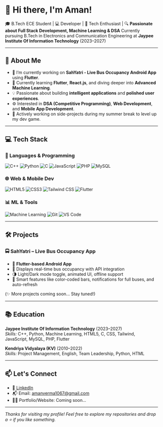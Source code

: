 # 👋 Hi there, I'm Aman!

🎓 B.Tech ECE Student | 💻 Developer | 🚀 Tech Enthusiast | 🔍 **Passionate about Full Stack Development, Machine Learning & DSA**
Currently pursuing B.Tech in Electronics and Communication Engineering at **Jaypee Institute Of Information Technology** (2023–2027)

---

## 🧠 About Me

- 🔭 I’m currently working on **SahYatri - Live Bus Occupancy Android App** using **Flutter**.
- 🌱 Currently learning **Flutter**, **React.js**, and diving deeper into **Advanced Machine Learning**.
- 💡 Passionate about building **intelligent applications** and **polished user experiences**.
- ⚙️ Interested in **DSA (Competitive Programming)**, **Web Development**, and **Mobile App Development**.
- 🎯 Actively working on side-projects during my summer break to level up my dev game.

---

## 💻 Tech Stack

### 🚀 Languages & Programming
![C++](https://img.shields.io/badge/C++-00599C?style=flat&logo=c%2B%2B&logoColor=white)
![Python](https://img.shields.io/badge/Python-3776AB?style=flat&logo=python&logoColor=white)
![C](https://img.shields.io/badge/C-00599C?style=flat&logo=c&logoColor=white)
![JavaScript](https://img.shields.io/badge/JavaScript-F7DF1E?style=flat&logo=javascript&logoColor=black)
![PHP](https://img.shields.io/badge/PHP-777BB4?style=flat&logo=php&logoColor=white)
![MySQL](https://img.shields.io/badge/MySQL-4479A1?style=flat&logo=mysql&logoColor=white)

### 🌐 Web & Mobile Dev
![HTML5](https://img.shields.io/badge/HTML5-E34F26?style=flat&logo=html5&logoColor=white)
![CSS3](https://img.shields.io/badge/CSS3-1572B6?style=flat&logo=css3&logoColor=white)
![Tailwind CSS](https://img.shields.io/badge/Tailwind_CSS-38B2AC?style=flat&logo=tailwind-css&logoColor=white)
![Flutter](https://img.shields.io/badge/Flutter-02569B?style=flat&logo=flutter&logoColor=white)

### 📊 ML & Tools
![Machine Learning](https://img.shields.io/badge/-Machine%20Learning-brightgreen)
![Git](https://img.shields.io/badge/Git-F05032?style=flat&logo=git&logoColor=white)
![VS Code](https://img.shields.io/badge/VS%20Code-007ACC?style=flat&logo=visual-studio-code&logoColor=white)

---

## 🛠️ Projects

### 🚍 SahYatri – Live Bus Occupancy App
- 📱 **Flutter-based Android App**
- 🔄 Displays real-time bus occupancy with API integration
- 🌗 Light/Dark mode toggle, animated UI, offline support
- 🧠 Smart features like color-coded bars, notifications for full buses, and auto-refresh

(✨ More projects coming soon... Stay tuned!)

---

## 📚 Education

**Jaypee Institute Of Information Technology** (2023–2027)  
_Skills:_ C++, Python, Machine Learning, HTML5, C, CSS, Tailwind, JavaScript, MySQL, PHP, Flutter

**Kendriya Vidyalaya (KV)** (2010–2022)  
_Skills:_ Project Management, English, Team Leadership, Python, HTML

---

## 📫 Let's Connect

- 🔗 [LinkedIn](www.linkedin.com/in/amanverma1067)
- 📬 Email: amanverma1067@gmail.com
- 🧑‍💻 Portfolio/Website: Coming soon...

---

_Thanks for visiting my profile! Feel free to explore my repositories and drop a ⭐ if you like something._

